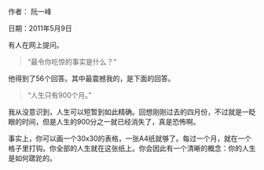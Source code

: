 作者： 阮一峰

日期：2011年5月9日

有人在网上提问。

>“最令你吃惊的事实是什么？”

他得到了56个回答。其中最震撼我的，是下面的回答。

>“人生只有900个月。”

我从没意识到，人生可以短暂到如此精确。回想刚刚过去的四月份，不过就是一眨眼的时间，但是人生的900分之一就已经消失了，真是恐怖啊。

事实上，你可以画一个30x30的表格，一张A4纸就够了。每过一个月，就在一个格子里打钩。你全部的人生就在这张纸上。你会因此有一个清晰的概念：你的人生是如何蹉跎的。